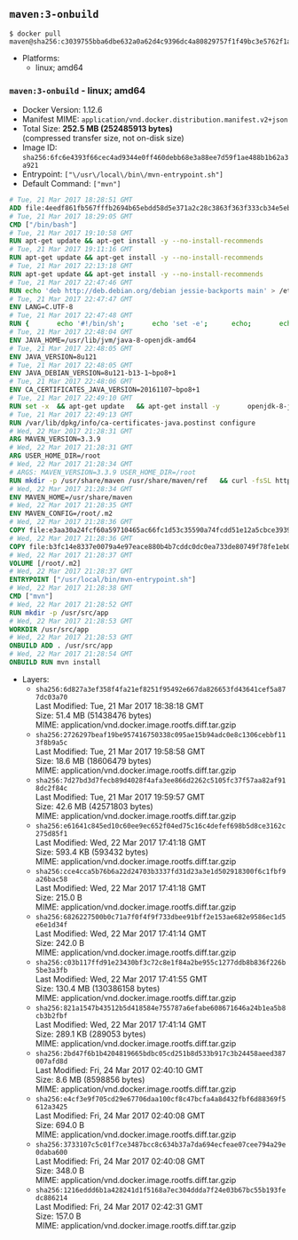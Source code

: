 ## `maven:3-onbuild`

```console
$ docker pull maven@sha256:c3039755bba6dbe632a0a62d4c9396dc4a80829757f1f49bc3e5762f1a825312
```

-	Platforms:
	-	linux; amd64

### `maven:3-onbuild` - linux; amd64

-	Docker Version: 1.12.6
-	Manifest MIME: `application/vnd.docker.distribution.manifest.v2+json`
-	Total Size: **252.5 MB (252485913 bytes)**  
	(compressed transfer size, not on-disk size)
-	Image ID: `sha256:6fc6e4393f66cec4ad9344e0ff460debb68e3a88ee7d59f1ae488b1b62a3a921`
-	Entrypoint: `["\/usr\/local\/bin\/mvn-entrypoint.sh"]`
-	Default Command: `["mvn"]`

```dockerfile
# Tue, 21 Mar 2017 18:28:51 GMT
ADD file:4eedf861fb567fffb2694b65ebdd58d5e371a2c28c3863f363f333cb34e5eb7b in / 
# Tue, 21 Mar 2017 18:29:05 GMT
CMD ["/bin/bash"]
# Tue, 21 Mar 2017 19:10:58 GMT
RUN apt-get update && apt-get install -y --no-install-recommends 		ca-certificates 		curl 		wget 	&& rm -rf /var/lib/apt/lists/*
# Tue, 21 Mar 2017 19:11:16 GMT
RUN apt-get update && apt-get install -y --no-install-recommends 		bzr 		git 		mercurial 		openssh-client 		subversion 				procps 	&& rm -rf /var/lib/apt/lists/*
# Tue, 21 Mar 2017 22:13:18 GMT
RUN apt-get update && apt-get install -y --no-install-recommends 		bzip2 		unzip 		xz-utils 	&& rm -rf /var/lib/apt/lists/*
# Tue, 21 Mar 2017 22:47:46 GMT
RUN echo 'deb http://deb.debian.org/debian jessie-backports main' > /etc/apt/sources.list.d/jessie-backports.list
# Tue, 21 Mar 2017 22:47:47 GMT
ENV LANG=C.UTF-8
# Tue, 21 Mar 2017 22:47:48 GMT
RUN { 		echo '#!/bin/sh'; 		echo 'set -e'; 		echo; 		echo 'dirname "$(dirname "$(readlink -f "$(which javac || which java)")")"'; 	} > /usr/local/bin/docker-java-home 	&& chmod +x /usr/local/bin/docker-java-home
# Tue, 21 Mar 2017 22:48:04 GMT
ENV JAVA_HOME=/usr/lib/jvm/java-8-openjdk-amd64
# Tue, 21 Mar 2017 22:48:05 GMT
ENV JAVA_VERSION=8u121
# Tue, 21 Mar 2017 22:48:05 GMT
ENV JAVA_DEBIAN_VERSION=8u121-b13-1~bpo8+1
# Tue, 21 Mar 2017 22:48:06 GMT
ENV CA_CERTIFICATES_JAVA_VERSION=20161107~bpo8+1
# Tue, 21 Mar 2017 22:49:10 GMT
RUN set -x 	&& apt-get update 	&& apt-get install -y 		openjdk-8-jdk="$JAVA_DEBIAN_VERSION" 		ca-certificates-java="$CA_CERTIFICATES_JAVA_VERSION" 	&& rm -rf /var/lib/apt/lists/* 	&& [ "$JAVA_HOME" = "$(docker-java-home)" ]
# Tue, 21 Mar 2017 22:49:13 GMT
RUN /var/lib/dpkg/info/ca-certificates-java.postinst configure
# Wed, 22 Mar 2017 21:28:31 GMT
ARG MAVEN_VERSION=3.3.9
# Wed, 22 Mar 2017 21:28:31 GMT
ARG USER_HOME_DIR=/root
# Wed, 22 Mar 2017 21:28:34 GMT
# ARGS: MAVEN_VERSION=3.3.9 USER_HOME_DIR=/root
RUN mkdir -p /usr/share/maven /usr/share/maven/ref   && curl -fsSL http://apache.osuosl.org/maven/maven-3/$MAVEN_VERSION/binaries/apache-maven-$MAVEN_VERSION-bin.tar.gz     | tar -xzC /usr/share/maven --strip-components=1   && ln -s /usr/share/maven/bin/mvn /usr/bin/mvn
# Wed, 22 Mar 2017 21:28:34 GMT
ENV MAVEN_HOME=/usr/share/maven
# Wed, 22 Mar 2017 21:28:35 GMT
ENV MAVEN_CONFIG=/root/.m2
# Wed, 22 Mar 2017 21:28:36 GMT
COPY file:e3aa30a24fcf60a59710465ac66fc1d53c35590a74fcdd51e12a5cbce393904b in /usr/local/bin/mvn-entrypoint.sh 
# Wed, 22 Mar 2017 21:28:36 GMT
COPY file:b3fc14e8337e0079a4e97eace880b4b7cddc0dc0ea733de80749f78fe1eb089a in /usr/share/maven/ref/ 
# Wed, 22 Mar 2017 21:28:37 GMT
VOLUME [/root/.m2]
# Wed, 22 Mar 2017 21:28:37 GMT
ENTRYPOINT ["/usr/local/bin/mvn-entrypoint.sh"]
# Wed, 22 Mar 2017 21:28:38 GMT
CMD ["mvn"]
# Wed, 22 Mar 2017 21:28:52 GMT
RUN mkdir -p /usr/src/app
# Wed, 22 Mar 2017 21:28:53 GMT
WORKDIR /usr/src/app
# Wed, 22 Mar 2017 21:28:53 GMT
ONBUILD ADD . /usr/src/app
# Wed, 22 Mar 2017 21:28:54 GMT
ONBUILD RUN mvn install
```

-	Layers:
	-	`sha256:6d827a3ef358f4fa21ef8251f95492e667da826653fd43641cef5a877dc03a70`  
		Last Modified: Tue, 21 Mar 2017 18:38:18 GMT  
		Size: 51.4 MB (51438476 bytes)  
		MIME: application/vnd.docker.image.rootfs.diff.tar.gzip
	-	`sha256:2726297beaf19be957416750338c095ae15b94adc0e8c1306cebbf113f8b9a5c`  
		Last Modified: Tue, 21 Mar 2017 19:58:58 GMT  
		Size: 18.6 MB (18606479 bytes)  
		MIME: application/vnd.docker.image.rootfs.diff.tar.gzip
	-	`sha256:7d27bd3d7fecb89d4028f4afa3ee866d2262c5105fc37f57aa82af918dc2f84c`  
		Last Modified: Tue, 21 Mar 2017 19:59:57 GMT  
		Size: 42.6 MB (42571803 bytes)  
		MIME: application/vnd.docker.image.rootfs.diff.tar.gzip
	-	`sha256:e61641c845ed10c60ee9ec652f04ed75c16c4defef698b5d8ce3162c275d85f1`  
		Last Modified: Wed, 22 Mar 2017 17:41:18 GMT  
		Size: 593.4 KB (593432 bytes)  
		MIME: application/vnd.docker.image.rootfs.diff.tar.gzip
	-	`sha256:cce4cca5b76b6a22d24703b3337fd31d23a3e1d502918300f6c1fbf9a26bac58`  
		Last Modified: Wed, 22 Mar 2017 17:41:18 GMT  
		Size: 215.0 B  
		MIME: application/vnd.docker.image.rootfs.diff.tar.gzip
	-	`sha256:6826227500b0c71a7f0f4f9f733dbee91bff2e153ae682e9586ec1d5e6e1d34f`  
		Last Modified: Wed, 22 Mar 2017 17:41:14 GMT  
		Size: 242.0 B  
		MIME: application/vnd.docker.image.rootfs.diff.tar.gzip
	-	`sha256:c03b117ffd91e23430bf3c72c8e1f84a2be955c1277ddb8b836f226b5be3a3fb`  
		Last Modified: Wed, 22 Mar 2017 17:41:55 GMT  
		Size: 130.4 MB (130386158 bytes)  
		MIME: application/vnd.docker.image.rootfs.diff.tar.gzip
	-	`sha256:821a1547b43512b5d418584e755787a6efabe608671646a24b1ea5b8cb3b2fbf`  
		Last Modified: Wed, 22 Mar 2017 17:41:14 GMT  
		Size: 289.1 KB (289053 bytes)  
		MIME: application/vnd.docker.image.rootfs.diff.tar.gzip
	-	`sha256:2bd47f6b1b4204819665bdbc05cd251b8d533b917c3b24458aeed387007afd8d`  
		Last Modified: Fri, 24 Mar 2017 02:40:10 GMT  
		Size: 8.6 MB (8598856 bytes)  
		MIME: application/vnd.docker.image.rootfs.diff.tar.gzip
	-	`sha256:e4cf3e9f705cd29e67706daa100cf8c47bcfa4a8d432fbf6d88369f5612a3425`  
		Last Modified: Fri, 24 Mar 2017 02:40:08 GMT  
		Size: 694.0 B  
		MIME: application/vnd.docker.image.rootfs.diff.tar.gzip
	-	`sha256:3733107c5c01f7ce3487bcc8c634b37a7da694ecfeae07cee794a29e0daba600`  
		Last Modified: Fri, 24 Mar 2017 02:40:08 GMT  
		Size: 348.0 B  
		MIME: application/vnd.docker.image.rootfs.diff.tar.gzip
	-	`sha256:1216eddd6b1a428241d1f5168a7ec304ddda7f24e03b67bc55b193fedc886214`  
		Last Modified: Fri, 24 Mar 2017 02:42:31 GMT  
		Size: 157.0 B  
		MIME: application/vnd.docker.image.rootfs.diff.tar.gzip
